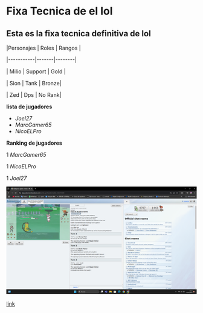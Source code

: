 # Fixa Tecnica de el lol
## Esta es la fixa tecnica definitiva de lol

|Personajes | Roles | Rangos |

|-----------|-------|--------|

| Milio     | Support | Gold |

| Sion      | Tank    | Bronze|

| Zed       | Dps     | No Rank|

**lista de jugadores**

- *Joel27*
- *MarcGamer65*
- *NicoELPro*

**Ranking de jugadores**

1 *MarcGamer65*

1 *NicoELPro*

1 *Joel27*

![lol](Capture001.png)

[link](www.nasa.com)